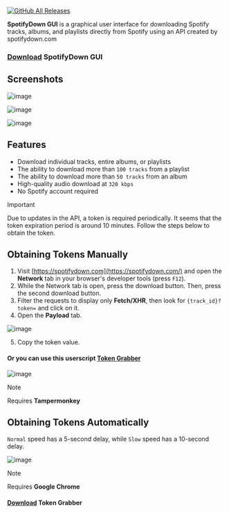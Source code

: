 [![GitHub All Releases](https://img.shields.io/github/downloads/afkarxyz/SpotifyDown-GUI/total?style=for-the-badge)](https://github.com/afkarxyz/SpotifyDown-GUI/releases)

**SpotifyDown GUI** is a graphical user interface for downloading Spotify tracks, albums, and playlists directly from Spotify using an API created by spotifydown.com

### [Download](https://github.com/afkarxyz/SpotifyDown-GUI/releases/download/v1.2/SpotifyDown.exe) SpotifyDown GUI

## Screenshots

![image](https://github.com/user-attachments/assets/74bea158-4b62-403b-bd37-38e9085ae471)

![image](https://github.com/user-attachments/assets/325da8cb-a2f2-4b20-a467-a69537de45e2)

![image](https://github.com/user-attachments/assets/8e4d25a8-be9f-4b3a-b300-1fcf98d353eb)

## Features

- Download individual tracks, entire albums, or playlists
- The ability to download more than `100 tracks` from a playlist  
- The ability to download more than `50 tracks` from an album
- High-quality audio download at `320 kbps`
- No Spotify account required

> [!IMPORTANT]  
> Due to updates in the API, a token is required periodically. It seems that the token expiration period is around 10 minutes. Follow the steps below to obtain the token.

## Obtaining Tokens Manually

1. Visit [https://spotifydown.com](https://spotifydown.com/) and open the **Network** tab in your browser's developer tools (press `F12`).  
2. While the Network tab is open, press the download button. Then, press the second download button.
3. Filter the requests to display only **Fetch/XHR**, then look for `{track_id}?token=` and click on it.  
4. Open the **Payload** tab.
   
![image](https://github.com/user-attachments/assets/00448018-482f-4b19-b143-7b4ee8d9bca9)

5. Copy the token value.

#### Or you can use this userscript [Token Grabber](https://github.com/afkarxyz/SpotifyDown-GUI/raw/refs/heads/main/TokenGrabber.user.js)

![image](https://github.com/user-attachments/assets/f0a90511-973f-4917-8de9-5f34cf346f36)

> [!NOTE]  
> Requires **Tampermonkey**

## Obtaining Tokens Automatically

`Normal` speed has a 5-second delay, while `Slow` speed has a 10-second delay.

![image](https://github.com/user-attachments/assets/ec72ef14-e25d-4cfd-ab70-852fac00fa41)

> [!NOTE]  
> Requires **Google Chrome**

#### [Download](https://github.com/afkarxyz/SpotifyDown-GUI/releases/download/v1.1/TokenGrabber.exe) Token Grabber

